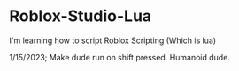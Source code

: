 # Roblox-Studio-Lua
I'm learning how to script Roblox Scripting (Which is lua)

1/15/2023;
Make dude run on shift pressed. Humanoid dude.

